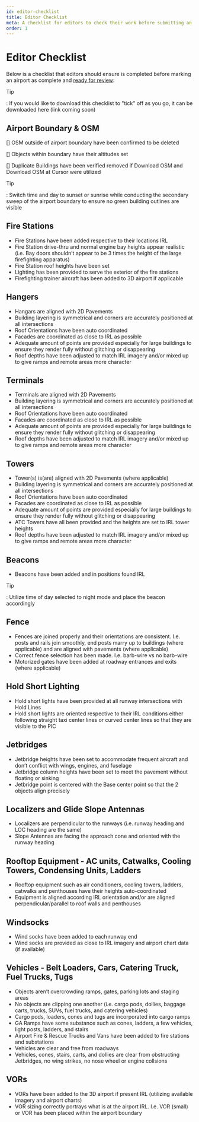 ```yaml
---
id: editor-checklist
title: Editor Checklist
meta: A checklist for editors to check their work before submitting an airport as complete within Infinite Flight.
order: 1
---
```




# Editor Checklist



Below is a checklist that editors should ensure is completed before marking an airport as complete and [ready for review](/guide/scenery-editor/review-and-release/review-process#review):



Tip

: If you would like to download this checklist to "tick" off as you go, it can be downloaded here (link coming soon)



## Airport Boundary & OSM

[] OSM outside of airport boundary have been confirmed to be deleted

[] Objects within boundary have their altitudes set

[] Duplicate Buildings have been verified removed if Download OSM and Download OSM at Cursor were utilized



Tip

: Switch time and day to sunset or sunrise while conducting the secondary sweep of the airport boundary to ensure no green building outlines are visible



## Fire Stations



- Fire Stations have been added respective to their locations IRL
- Fire Station drive-thru and normal engine bay heights appear realistic (i.e. Bay doors shouldn’t appear to be 3 times the height of the large firefighting apparatus)
- Fire Station roof heights have been set
- Lighting has been provided to serve the exterior of the fire stations
- Firefighting trainer aircraft has been added to 3D airport if applicable



## Hangers

- Hangars are aligned with 2D Pavements
- Building layering is symmetrical and corners are accurately positioned at all intersections
- Roof Orientations have been auto coordinated
- Facades are coordinated as close to IRL as possible
- Adequate amount of points are provided especially for large buildings to ensure they render fully without glitching or disappearing
- Roof depths have been adjusted to match IRL imagery and/or mixed up to give ramps and remote areas more character



## Terminals

- Terminals are aligned with 2D Pavements
- Building layering is symmetrical and corners are accurately positioned at all intersections
- Roof Orientations have been auto coordinated
- Facades are coordinated as close to IRL as possible
- Adequate amount of points are provided especially for large buildings to ensure they render fully without glitching or disappearing
- Roof depths have been adjusted to match IRL imagery and/or mixed up to give ramps and remote areas more character



## Towers

- Tower(s) is(are) aligned with 2D Pavements (where applicable)
- Building layering is symmetrical and corners are accurately positioned at all intersections
- Roof Orientations have been auto coordinated
- Facades are coordinated as close to IRL as possible
- Adequate amount of points are provided especially for large buildings to ensure they render fully without glitching or disappearing
- ATC Towers have all been provided and the heights are set to IRL tower heights
- Roof depths have been adjusted to match IRL imagery and/or mixed up to give ramps and remote areas more character



## Beacons

- Beacons have been added and in positions found IRL



Tip

: Utilize time of day selected to night mode and place the beacon accordingly



## Fence

- Fences are joined properly and their orientations are consistent. I.e. posts and rails join smoothly, end posts marry up to buildings (where applicable) and are aligned with pavements (where applicable)
- Correct fence selection has been made. I.e. barb-wire vs no barb-wire
- Motorized gates have been added at roadway entrances and exits (where applicable)



## Hold Short Lighting

- Hold short lights have been provided at all runway intersections with Hold Lines
- Hold short lights are oriented respective to their IRL conditions either following straight taxi center lines or curved center lines so that they are visible to the PIC



## Jetbridges

- Jetbridge heights have been set to accommodate frequent aircraft and don’t conflict with wings, engines, and fuselage
- Jetbridge column heights have been set to meet the pavement without floating or sinking
- Jetbridge point is centered with the Base center point so that the 2 objects align precisely



## Localizers and Glide Slope Antennas

- Localizers are perpendicular to the runways (i.e. runway heading and LOC heading are the same)
- Slope Antennas are facing the approach cone and oriented with the runway heading



## Rooftop Equipment - AC units, Catwalks, Cooling Towers, Condensing Units, Ladders

- Rooftop equipment such as air conditioners, cooling towers, ladders, catwalks and penthouses have their heights auto-coordinated
- Equipment is aligned according IRL orientation and/or are aligned perpendicular/parallel to roof walls and penthouses



## Windsocks

- Wind socks have been added to each runway end
- Wind socks are provided as close to IRL imagery and airport chart data (if available)



## Vehicles - Belt Loaders, Cars, Catering Truck, Fuel Trucks, Tugs

- Objects aren’t overcrowding ramps, gates, parking lots and staging areas
- No objects are clipping one another (i.e. cargo pods, dollies, baggage carts, trucks, SUVs, fuel trucks, and catering vehicles)
- Cargo pods, loaders, cones and tugs are incorporated into cargo ramps
- GA Ramps have some substance such as cones, ladders, a few vehicles, light posts, ladders, and stairs
- Airport Fire & Rescue Trucks and Vans have been added to fire stations and substations
- Vehicles are clear and free from roadways
- Vehicles, cones, stairs, carts, and dollies are clear from obstructing Jetbridges, no wing strikes, no nose wheel or engine collsions



## VORs

- VORs have been added to the 3D airport if present IRL (utilizing available imagery and airport charts)
- VOR sizing correctly portrays what is at the airport IRL. I.e. VOR (small) or VOR has been placed within the airport boundary
